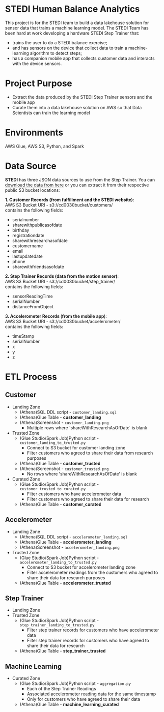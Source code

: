 # STEDI Human Balance Analytics
This project is for the STEDI team to build a data lakehouse solution for sensor data that trains a machine learning model.
The STEDI Team has been hard at work developing a hardware STEDI Step Trainer that:
- trains the user to do a STEDI balance exercise;
- and has sensors on the device that collect data to train a machine-learning algorithm to detect steps;
- has a companion mobile app that collects customer data and interacts with the device sensors.
# Project Purpose
- Extract the data produced by the STEDI Step Trainer sensors and the mobile app
- Curate them into a data lakehouse solution on AWS so that Data Scientists can train the learning model
# Environments
AWS Glue, AWS S3, Python, and Spark
# Data Source
**STEDI** has three JSON data sources to use from the Step Trainer. You can [download the data from here](https://video.udacity-data.com/topher/2022/June/62be2ed5_stedihumanbalanceanalyticsdata/stedihumanbalanceanalyticsdata.zip) or you can extract it from their respective public S3 bucket locations:

**1. Customer Records (from fulfillment and the STEDI website)**:
<br>AWS S3 Bucket URI - s3://cd0030bucket/customers/
<br>contains the following fields:
- serialnumber
- sharewithpublicasofdate
- birthday
- registrationdate
- sharewithresearchasofdate
- customername
- email
- lastupdatedate
- phone
- sharewithfriendsasofdate

**2. Step Trainer Records (data from the motion sensor)**:
<br>AWS S3 Bucket URI - s3://cd0030bucket/step_trainer/
<br>contains the following fields:
- sensorReadingTime
- serialNumber
- distanceFromObject

**3. Accelerometer Records (from the mobile app)**:
<br>AWS S3 Bucket URI - s3://cd0030bucket/accelerometer/
<br>contains the following fields:
- timeStamp
- serialNumber
- x
- y
- z

# ETL Process
## Customer
- Landing Zone
  - (Athena)SQL DDL script - `customer_landing.sql`
  - (Athena)Glue Table - **customer_landing**
  - (Athena)Screenshot - `customer_landing.png`
    - Multiple rows where 'shareWithResearchAsOfDate' is blank
- Trusted Zone
  - (Glue Studio/Spark Job)Python script - `customer_landing_to_trusted.py`
    - Connect to S3 bucket for customer landing zone
    - Filter customers who agreed to share their data from research purposes
  - (Athena)Glue Table - **customer_trusted**
  - (Athena)Screenshot - `customer_trusted.png`
    - No rows where 'shareWithResearchAsOfDate' is blank
- Curated Zone
  - (Glue Studio/Spark Job)Python script - `customer_trusted_to_curated.py`
    - Filter customers who have accelerometer data
    - Filter customers who agreed to share their data for research
  - (Athena)Glue Table - **customer_curated**
## Accelerometer
- Landing Zone
  - (Athena)SQL DDL script - `accelerometer_landing.sql`
  - (Athena)Glue Table - **accelerometer_landing**
  - (Athena)Screenshot - `accelerometer_landing.png`
- Trusted Zone
  - (Glue Studio/Spark Job)Python script - `accelerometer_landing_to_trusted.py`
    - Connect to S3 bucket for accelerometer landing zone
    - Filter accelerometer readings from the customers who agreed to share their data for research purposes
  - (Athena)Glue Table - **accelerometer_trusted**
## Step Trainer
- Landing Zone
- Trusted Zone
  - (Glue Studio/Spark Job)Python script - `step_trainer_landing_to_trusted.py`
    - Filter step trainer records for customers who have accelerometer data
    - Filter step trainer records for customers who have agreed to share their data for research
  - (Athena)Glue Table - **step_trainer_trusted**
## Machine Learning
- Curated Zone
  - (Glue Studio/Spark Job)Python script - `aggregation.py`
    - Each of the Step Trainer Readings
    - Associated accelerometer reading data for the same timestamp
    - Only for customers who have agreed to share their data
  - (Athena)Glue Table - **machine_learning_curated**

